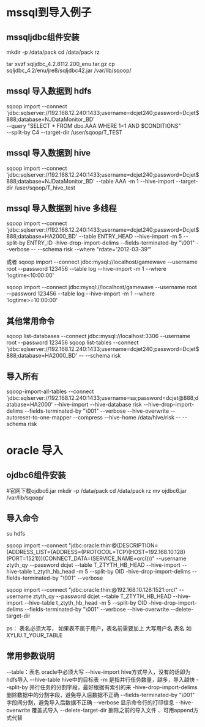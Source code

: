 # mssql到导入例子

## mssqljdbc组件安装 
mkdir -p /data/pack
cd /data/pack
rz 

 tar xvzf sqljdbc_4.2.8112.200_enu.tar.gz 
 cp sqljdbc_4.2/enu/jre8/sqljdbc42.jar /var/lib/sqoop/

## mssql 导入数据到 hdfs
sqoop import  --connect 'jdbc:sqlserver://192.168.12.240:1433;username=dcjet240;password=Dcjet$888;database=NJDataMonitor_BD' \
          --query "SELECT * FROM dbo.AAA WHERE 1=1 AND \$CONDITIONS" \
	--split-by C4 --target-dir /user/sqoop/T_TEST 

## mssql 导入数据到 hive
sqoop import --connect 'jdbc:sqlserver://192.168.12.240:1433;username=dcjet240;password=Dcjet$888;database=NJDataMonitor_BD' --table AAA -m 1 --hive-import --target-dir /user/sqoop/T_hive_test


## mssql 导入数据到 hive 多线程

sqoop import --connect 'jdbc:sqlserver://192.168.12.240:1433;username=dcjet240;password=Dcjet$888;database=HA2000_BD' --table ENTRY_HEAD --hive-import -m 5  --split-by ENTRY_ID  -hive-drop-import-delims --fields-terminated-by "\001" --verbose  -- --schema risk --where "rdate='2012-03-39'"

或者
sqoop import --connect jdbc:mysql://localhost/gamewave --username root --password 123456 --table log --hive-import -m 1  --where 'logtime<10:00:00'

sqoop import --connect jdbc:mysql://localhost/gamewave --username root --password 123456 --table log --hive-import -m 1  --where 'logtime>=10:00:00'

## 其他常用命令
sqoop list-databases --connect jdbc:mysql://localhost:3306 --username root --password 123456
sqoop list-tables --connect 'jdbc:sqlserver://192.168.12.240:1433;username=dcjet240;password=Dcjet$888;database=HA2000_BD' -- --schema risk

## 导入所有

sqoop-import-all-tables --connect 'jdbc:sqlserver://192.168.12.240:1433;username=sa;password=dcjet@888;database=HA2000' --hive-import --hive-database risk --hive-drop-import-delims --fields-terminated-by "\001" --verbose --hive-overwrite --autoreset-to-one-mapper --compress --hive-home /data/hive/risk -- --schema risk


# oracle 导入
## ojdbc6组件安装 
#官网下载ojdbc6.jar
mkdir -p /data/pack
cd /data/pack
rz 
mv ojdbc6.jar /var/lib/sqoop/


## 导入命令 
su hdfs 

sqoop import --connect "jdbc:oracle:thin:@(DESCRIPTION=(ADDRESS_LIST=(ADDRESS=(PROTOCOL=TCP)(HOST=192.168.10.128)(PORT=1521)))(CONNECT_DATA=(SERVICE_NAME=orcl)))" --username ztyth_qy --password dcjet --table T_ZTYTH_HB_HEAD --hive-import --hive-table t_ztyth_hb_head -m 5  --split-by OID  -hive-drop-import-delims --fields-terminated-by "\001" --verbose

sqoop import --connect "jdbc:oracle:thin:@192.168.10.128:1521:orcl" --username ztyth_qy --password dcjet --table T_ZTYTH_HB_HEAD --hive-import --hive-table t_ztyth_hb_head -m 5  --split-by OID  -hive-drop-import-delims --fields-terminated-by "\001" --verbose --hive-overwrite --delete-target-dir

ps： 表名必须大写， 如果表不属于用户，表名前需要加上 大写用户名.表名 如 XYLIU.T_YOUR_TABLE



## 常用参数说明
--table：表名 oracle中必须大写
--hive-import   hive方式导入，没有的话即为hdfs导入
--hive-table  hive中的目标表
-m 是指并行任务数量，越多，导入越快
--split-by 并行任务的分割字段，最好根据有索引的来
-hive-drop-import-delims 删除数据中的分割字段，避免导入后数据不正确
--fields-terminated-by "\001"  字段间分割，避免导入后数据不正确
--verbose  显示命令行的打印信息
--hive-overwrite  覆盖式导入
--delete-target-dir 删除之前的导入文件 、可用append方式代替
